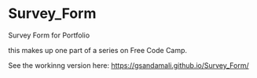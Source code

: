 # Survey_Form
Survey Form for Portfolio

this makes up one part of a series on Free Code Camp.

See the workinng version here:
https://gsandamali.github.io/Survey_Form/

